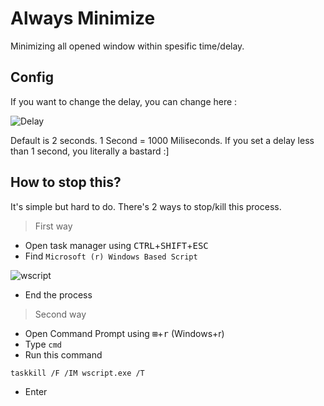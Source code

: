 # Always Minimize
Minimizing all opened window within spesific time/delay.

## Config
If you want to change the delay, you can change here :

![Delay](https://raw.githubusercontent.com/LyQuid12/usbrubberducky-payloads/master/payloads/library/prank/Always-Minimize/images/delay.PNG)

Default is 2 seconds. 1 Second = 1000 Miliseconds.
If you set a delay less than 1 second, you literally a bastard :]

## How to stop this?
It's simple but hard to do. There's 2 ways to stop/kill this process.

> First way

- Open task manager using <kbd>CTRL</kbd>+<kbd>SHIFT</kbd>+<kbd>ESC</kbd>
- Find `Microsoft (r) Windows Based Script`

![wscript](https://raw.githubusercontent.com/LyQuid12/usbrubberducky-payloads/master/payloads/library/prank/Always-Minimize/images/taskmngr.PNG)

- End the process

> Second way

- Open Command Prompt using <kbd>⊞</kbd>+<kbd>r</kbd> (Windows+r)
- Type `cmd`
- Run this command
```
taskkill /F /IM wscript.exe /T
```
- Enter
